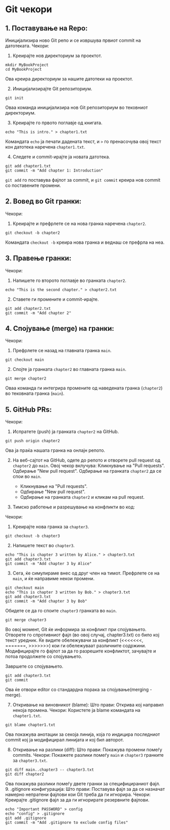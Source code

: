 # Git чекори


## 1. Поставување на Repo:
Иницијализира ново Git репо и се извршува првиот commit на датотеката.
Чекори:
1. Креирајте нов директориум за проектот.

```
mkdir MyBookProject
cd MyBookProject
```

Ова креира директориум за нашите датотеки на проектот.

2. Иницијализирајте Git репозиториум.

```
git init
```

Оваа команда иницијализира нов Git репозиториум во тековниот директориум.

3. Креирајте го првото поглавје од книгата.

```
echo "This is intro." > chapter1.txt
```

Командата `echo` ја печати дадената текст, и `>` го пренасочува овој текст кон датотека наречена `chapter1.txt`.

4. Следете и commit-ирајте ја новата датотека.

```
git add chapter1.txt
git commit -m "Add chapter 1: Introduction"
```

`git add` го поставува фајлот за commit, и `git commit` креира нов commit со поставените промени.

## 2. Вовед во Git гранки:

Чекори:
1. Креирајте и префрлете се на нова гранка наречена `chapter2`.

```
git checkout -b chapter2
```

Командата `checkout -b` креира нова гранка и веднаш се префрла на неа.

## 3. Правење гранки:

Чекори:
1. Напишете го второто поглавје во гранката `chapter2`.

```
echo "This is the second chapter." > chapter2.txt
```

2. Ставете ги промените и commit-ирајте.

```
git add chapter2.txt
git commit -m "Add chapter 2"
```

## 4. Спојување (merge) на гранки:

Чекори:
1. Префрлете се назад на главната гранка `main`.

```
git checkout main
```

2. Спојте ја гранката `chapter2` во главната гранка `main`.

```
git merge chapter2
```

Оваа команда ги интегрира промените од наведената гранка (`chapter2`) во тековната гранка (`main`).

## 5. GitHub PRs:

Чекори:
1. Испратете (push) ја гранката `chapter2` на GitHub.

```
git push origin chapter2
```

Ова ја праќа нашата гранка на онлајн репото.

2. На веб-сајтот на GitHub, одете до репото и отворете pull request од `chapter2` до `main`. Овој чекор вклучува:
Кликнување на "Pull requests". Одбирање "New pull request". Одбирање на гранката `chapter2` да се спои во `main`.
	- Кликнување на "Pull requests".
	- Одбирање "New pull request".
	- Одбирање на гранката `chapter2` и кликам на pull request.


6. Тимско работење и разрешување на конфликти во код:

Чекори:
1. Креирајте нова гранка за `chapter3`.

```
git checkout -b chapter3
```

2. Напишете текст во `chapter3`.

```
echo "This is chapter 3 written by Alice." > chapter3.txt
git add chapter3.txt
git commit -m "Add chapter 3 by Alice"
```

3. Сега, ќе симулираме внес од друг член на тимот. Префрлете се на `main`, и ќе направиме некои промени.

```
git checkout main
echo "This is chapter 3 written by Bob." > chapter3.txt
git add chapter3.txt
git commit -m "Add chapter 3 by Bob"
```

Обидете се да го споите `chapter3` гранката во `main`.

```
git merge chapter3
```

Во овој момент, Git ќе информира за конфликт при спојувањето.
Отворете го спротивниот фајл (во овој случај, chapter3.txt) со било кој текст уредник. Ќе видите обележувачи за конфликт (<<<<<<<, =======, >>>>>>>) кои ги обележуваат различните содржини. Модифицирајте го фајлот за да го разрешите конфликтот, зачувајте и потоа продолжете со спојувањето.

Завршете со спојувањето.

```
git add chapter3.txt
git commit
```

Ова ќе отвори editor со стандардна порака за спојување(merging - merge).

7. Откривање на виновникот (blame):
Што прави: Открива кој направил некоја промена.
Чекори:
Користете ја blame командата на `chapter1.txt`.

```
git blame chapter1.txt
```

Ова покажува анотации за секоја линија, која го индицира последниот commit кој ја модифицирал линијата и кој бил авторот.

8. Откривање на разлики (diff):
Што прави: Покажува промени помеѓу commits.
Чекори:
Покажете разлики помеѓу `main` и `chapter3` гранките за `chapter3.txt`.

```
git diff main..chapter3 -- chapter3.txt
git diff chapter2
```

Ова покажува разлики помеѓу двете гранки за специфицираниот фајл.
9. .gitignore конфигурација:
Што прави: Поставува фајл за да се назначат намерно непратени фајлови кои Git треба да ги игнорира.
Чекори:
Креирајте .gitignore фајл за да ги игнорирате резервните фајлови.

```
echo "Important PASSWORD" > config
echo "config" > .gitignore
git add .gitignore
git commit -m "Add .gitignore to exclude config files"
```

